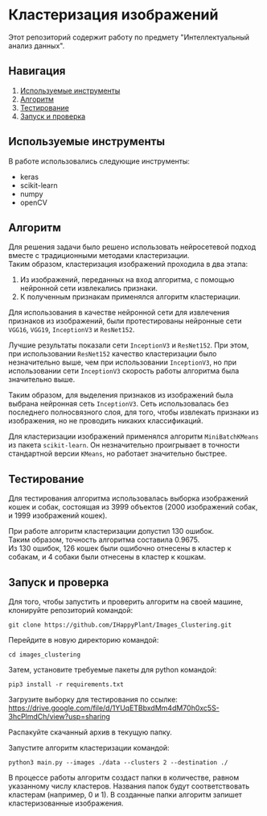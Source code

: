 # Кластеризация изображений

Этот репозиторий содержит работу по предмету 
"Интеллектуальный анализ данных".  

## Навигация

1. [Используемые инструменты](#используемые-инструменты)  
2. [Алгоритм](#алгоритм)  
3. [Тестирование](#тестирование)  
4. [Запуск и проверка](#запуск-и-проверка)

## Используемые инструменты
В работе использовались следующие инструменты:  
* keras  
* scikit-learn  
* numpy  
* openCV

## Алгоритм

Для решения задачи было решено использовать нейросетевой подход вместе с
традиционными методами кластеризации.  
Таким образом, кластеризация изображений проходила в два этапа:  

1. Из изображений, переданных на вход алгоритма, с помощью нейронной сети
извлекались признаки.  
2. К полученным признакам применялся алгоритм кластериации.  

Для использования в качестве нейронной сети для извлечения признаков 
из изображений, были протестированы нейронные сети ```VGG16```, ```VGG19```, 
```InceptionV3``` и ```ResNet152```.  

Лучшие результаты показали сети ```InceptionV3``` и ```ResNet152```. При этом,
при использовании ```ResNet152``` качество кластеризации было незначительно 
выше, чем при использовании ```InceptionV3```, но при использовании сети 
```InceptionV3``` скорость работы алгоритма была значительно выше.  

Таким образом, для выделения признаков из изображений была выбрана нейронная
сеть ```InceptionV3```. Сеть использовалась без последнего полносвязного слоя, 
для того, чтобы извлекать признаки из изображения, но не проводить никаких
классификаций.  

Для кластеризации изображений применялся алгоритм ```MiniBatchKMeans```
из пакета ```scikit-learn```. Он незначительно проигрывает в точности
стандартной версии ```KMeans```, но работает значительно быстрее.

## Тестирование

Для тестирования алгоритма использовалась выборка изображений кошек и 
собак, состоящая из 3999 объектов 
(2000 изображений собак, и 1999 изображений кошек).  

При работе алгоритм кластеризации допустил 130 ошибок.  
Таким образом, точность алгоритма составила 0.9675.  
Из 130 ошибок, 126 кошек были ошибочно отнесены в кластер к собакам, 
и 4 собаки были отнесены в кластер к кошкам.

## Запуск и проверка

Для того, чтобы запустить и проверить алгоритм на своей машине, 
клонируйте репозиторий командой:
```shell
git clone https://github.com/IHappyPlant/Images_Clustering.git
```

Перейдите в новую директорию командой:
```shell
cd images_clustering
```

Затем, установите требуемые пакеты для python командой:  
```shell
pip3 install -r requirements.txt
```

Загрузите выборку для тестирования по ссылке:  
https://drive.google.com/file/d/1YUqETBbxdMm4dM70h0xc5S-3hcPlmdCh/view?usp=sharing

Распакуйте скачанный архив в текущую папку.

Запустите алгоритм кластеризации командой:  
```shell
python3 main.py --images ./data --clusters 2 --destination ./
```

В процессе работы алгоритм создаст папки в количестве, равном указанному
числу кластеров. Названия папок будут соответствовать кластерам 
(например, 0 и 1). В созданные папки алгоритм запишет кластеризованные
изображения.
